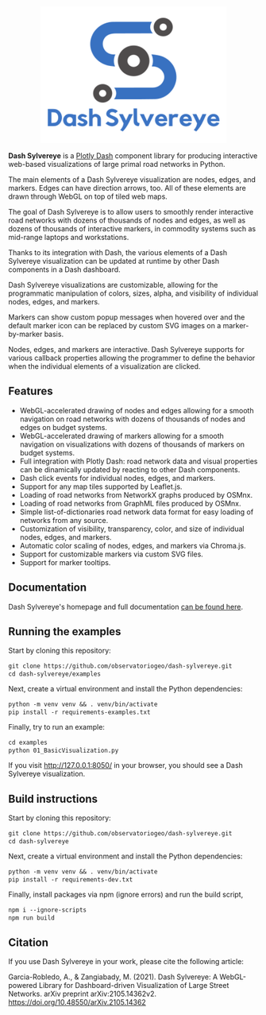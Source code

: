 <p align="center">
  <img src="website_logo_solid_background.png" width="375" height="275" title="Logo">
</p>

**Dash Sylvereye** is a [Plotly Dash](https://plotly.com/dash) component library for producing interactive web-based visualizations of large primal road networks in Python.

The main elements of a Dash Sylvereye visualization are nodes, edges, and markers. Edges can have direction arrows, too. All of these elements are drawn through WebGL on top of tiled web maps.

The goal of Dash Sylvereye is to allow users to smoothly render interactive road networks with dozens of thousands of nodes and edges, as well as dozens of thousands of interactive markers, in commodity systems such as mid-range laptops and workstations.

Thanks to its integration with Dash, the various elements of a Dash Sylvereye visualization can be updated at runtime by other Dash components in a Dash dashboard.

Dash Sylvereye visualizations are customizable, allowing for the programmatic manipulation of colors, sizes, alpha, and visibility of individual nodes, edges, and markers.

Markers can show custom popup messages when hovered over and the default marker icon can be replaced by custom SVG images on a marker-by-marker basis.

Nodes, edges, and markers are interactive. Dash Sylvereye supports for various callback properties allowing the programmer to define the behavior when the individual elements of a visualization are clicked.

## Features

* WebGL-accelerated drawing of nodes and edges allowing for a smooth navigation on road networks with dozens of thousands of nodes and edges on budget systems.
* WebGL-accelerated drawing of markers allowing for a smooth navigation on visualizations with dozens of thousands of markers on budget systems.
* Full integration with Plotly Dash: road network data and visual properties can be dinamically updated by reacting to other Dash components.
* Dash click events for individual nodes, edges, and markers.
* Support for any map tiles supported by Leaflet.js.
* Loading of road networks from NetworkX graphs produced by OSMnx.
* Loading of road networks from GraphML files produced by OSMnx.
* Simple list-of-dictionaries road network data format for easy loading of networks from any source.
* Customization of visibility, transparency, color, and size of individual nodes, edges, and markers.
* Automatic color scaling of nodes, edges, and markers via Chroma.js.
* Support for customizable markers via custom SVG files.
* Support for marker tooltips.

## Documentation

Dash Sylvereye's homepage and full documentation [can be found here](http://visualizacion.observatoriogeo.mx/sylvereye_docs/web/sylvereye_docs/).

## Running the examples

Start by cloning this repository:

````
git clone https://github.com/observatoriogeo/dash-sylvereye.git
cd dash-sylvereye/examples
````

Next, create a virtual environment and install the Python dependencies:

````
python -m venv venv && . venv/bin/activate
pip install -r requirements-examples.txt
````

Finally, try to run an example:

````
cd examples
python 01_BasicVisualization.py
````

If you visit http://127.0.0.1:8050/ in your browser, you should see a Dash Sylvereye visualization.

## Build instructions

Start by cloning this repository:

````
git clone https://github.com/observatoriogeo/dash-sylvereye.git
cd dash-sylvereye
````

Next, create a virtual environment and install the Python dependencies:

````
python -m venv venv && . venv/bin/activate
pip install -r requirements-dev.txt
````

Finally, install packages via npm (ignore errors) and run the build script,

````
npm i --ignore-scripts 
npm run build
````

## Citation

If you use Dash Sylvereye in your work, please cite the following article:

Garcia-Robledo, A., & Zangiabady, M. (2021). Dash Sylvereye: A WebGL-powered Library for Dashboard-driven Visualization of Large Street Networks. arXiv preprint arXiv:2105.14362v2. https://doi.org/10.48550/arXiv.2105.14362